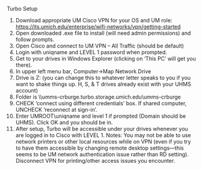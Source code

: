 Turbo Setup

1. Download appropriate UM Cisco VPN for your OS and UM role: https://its.umich.edu/enterprise/wifi-networks/vpn/getting-started
2. Open downloaded .exe file to install (will need admin permissions) and follow prompts.
3. Open Cisco and connect to UM VPN – All Traffic (should be default)
4. Login with uniqname and LEVEL 1 password when prompted.
5. Get to your drives in Windows Explorer (clicking on ‘This PC’ will get you there).
6. In upper left menu bar, Computer-&gt;Map Network Drive
7. Drive is Z: (you can change this to whatever letter speaks to you if you want to shake things up. H, S, &amp; T
drives already exist with your UHMS account)
8. Folder is \\\umms-crburge.turbo.storage.umich.edu\umms-crburge
9. CHECK ‘connect using different credentials’ box. If shared computer, UNCHECK ‘reconnect at sign-in’.
10. Enter UMROOT\uniqname and level 1 if prompted (Domain should be UHMS). Click OK and you should be
in.
11. After setup, Turbo will be accessible under your drives whenever you are logged in to Cisco with LEVEL 1.
Notes: You may not be able to use network printers or other local resources while on VPN (even if you try to
have them accessible by changing remote desktop settings—this seems to be UM network authentication issue
rather than RD setting). Disconnect VPN for printing/other access issues you encounter.

